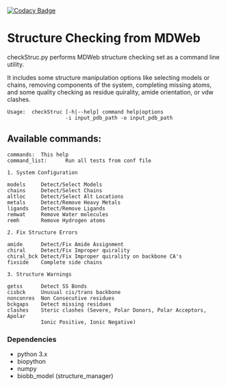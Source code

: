 [![Codacy Badge](https://api.codacy.com/project/badge/Grade/376891e43cab4cc591fb78ea43dfd380)](https://www.codacy.com/app/jlgelpi/structureChecking?utm_source=mmb.irbbarcelona.org&amp;utm_medium=referral&amp;utm_content=gitlab/BioExcel/structureChecking&amp;utm_campaign=Badge_Grade)
# Structure Checking from MDWeb

checkStruc.py performs MDWeb structure checking set as a command line
utility.

It includes some structure manipulation options like selecting models or chains,
removing components of the system, completing missing atoms, and some quality
checking as residue quirality, amide orientation, or vdw clashes.

```
Usage:  checkStruc [-h|--help] command help|options 
                   -i input_pdb_path -o input_pdb_path
```

## Available commands:

```
commands:  This help
command_list:      Run all tests from conf file

1. System Configuration 

models     Detect/Select Models
chains     Detect/Select Chains 
altloc     Detect/Select Alt Locations 
metals     Detect/Remove Heavy Metals
ligands    Detect/Remove Ligands 
remwat     Remove Water molecules
remh       Remove Hydrogen atoms 

2. Fix Structure Errors

amide      Detect/Fix Amide Assignment
chiral     Detect/Fix Improper quirality
chiral_bck Detect/Fix Improper quirality on backbone CA's
fixside    Complete side chains 

3. Structure Warnings

getss      Detect SS Bonds 
cisbck     Unusual cis/trans backbone 
nonconres  Non Consecutive residues 
bckgaps    Detect missing residues
clashes    Steric clashes (Severe, Polar Donors, Polar Acceptors, Apolar
           Ionic Positive, Ionic Negative)
```
### Dependencies
* python 3.x
* biopython 
* numpy
* biobb_model (structure_manager)

